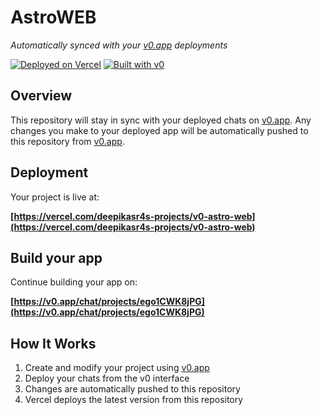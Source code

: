 # AstroWEB

*Automatically synced with your [v0.app](https://v0.app) deployments*

[![Deployed on Vercel](https://img.shields.io/badge/Deployed%20on-Vercel-black?style=for-the-badge&logo=vercel)](https://vercel.com/deepikasr4s-projects/v0-astro-web)
[![Built with v0](https://img.shields.io/badge/Built%20with-v0.app-black?style=for-the-badge)](https://v0.app/chat/projects/ego1CWK8jPG)

## Overview

This repository will stay in sync with your deployed chats on [v0.app](https://v0.app).
Any changes you make to your deployed app will be automatically pushed to this repository from [v0.app](https://v0.app).

## Deployment

Your project is live at:

**[https://vercel.com/deepikasr4s-projects/v0-astro-web](https://vercel.com/deepikasr4s-projects/v0-astro-web)**

## Build your app

Continue building your app on:

**[https://v0.app/chat/projects/ego1CWK8jPG](https://v0.app/chat/projects/ego1CWK8jPG)**

## How It Works

1. Create and modify your project using [v0.app](https://v0.app)
2. Deploy your chats from the v0 interface
3. Changes are automatically pushed to this repository
4. Vercel deploys the latest version from this repository
